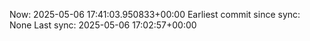 Now: 2025-05-06 17:41:03.950833+00:00 Earliest commit since sync: None Last sync: 2025-05-06 17:02:57+00:00
